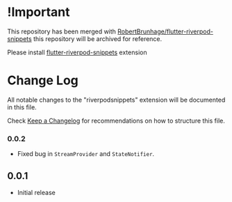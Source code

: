 # **!Important**

This repository has been merged with [RobertBrunhage/flutter-riverpod-snippets](https://github.com/RobertBrunhage/flutter-riverpod-snippets) this repository will be archived for reference.

Please install [flutter-riverpod-snippets](https://marketplace.visualstudio.com/items?itemName=robert-brunhage.flutter-riverpod-snippets) extension 


# Change Log

All notable changes to the "riverpodsnippets" extension will be documented in this file.

Check [Keep a Changelog](http://keepachangelog.com/) for recommendations on how to structure this file.

### 0.0.2

- Fixed bug in `StreamProvider` and `StateNotifier`.

## 0.0.1

- Initial release